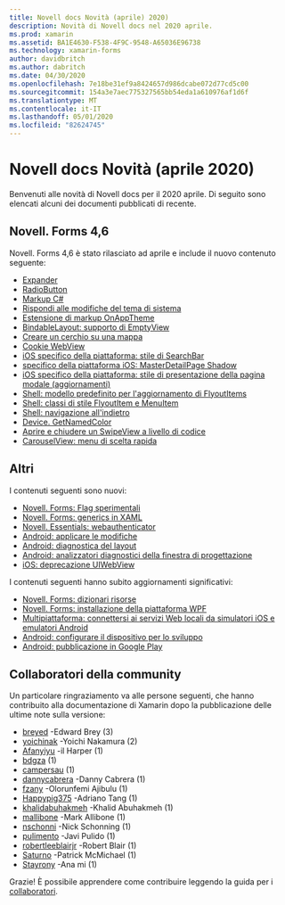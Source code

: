 ```yaml
---
title: Novell docs Novità (aprile) 2020)
description: Novità di Novell docs nel 2020 aprile.
ms.prod: xamarin
ms.assetid: BA1E4630-F538-4F9C-9548-A65036E96738
ms.technology: xamarin-forms
author: davidbritch
ms.author: dabritch
ms.date: 04/30/2020
ms.openlocfilehash: 7e18be31ef9a8424657d986dcabe072d77cd5c00
ms.sourcegitcommit: 154a3e7aec775327565bb54eda1a610976af1d6f
ms.translationtype: MT
ms.contentlocale: it-IT
ms.lasthandoff: 05/01/2020
ms.locfileid: "82624745"
---
```

# <a name="xamarin-docs-whats-new-april-2020"></a>Novell docs Novità (aprile 2020)

Benvenuti alle novità di Novell docs per il 2020 aprile. Di seguito sono elencati alcuni dei documenti pubblicati di recente.

## <a name="xamarinforms-46"></a>Novell. Forms 4,6

Novell. Forms 4,6 è stato rilasciato ad aprile e include il nuovo contenuto seguente:

- [Expander](~/xamarin-forms/user-interface/expander.md)
- [RadioButton](~/xamarin-forms/user-interface/radiobutton.md)
- [Markup C#](~/xamarin-forms/user-interface/csharp-markup.md)
- [Rispondi alle modifiche del tema di sistema](~/xamarin-forms/user-interface/theming/system-theme-changes.md)
- [Estensione di markup OnAppTheme](~/xamarin-forms/xaml/markup-extensions/consuming.md#onapptheme-markup-extension)
- [BindableLayout: supporto di EmptyView](~/xamarin-forms/user-interface/layouts/bindable-layouts.md)
- [Creare un cerchio su una mappa](~/xamarin-forms/user-interface/map/polygons.md#create-a-circle)
- [Cookie WebView](~/xamarin-forms/user-interface/webview.md#cookies)
- [iOS specifico della piattaforma: stile di SearchBar](~/xamarin-forms/platform/ios/searchbar-style.md)
- [specifico della piattaforma iOS: MasterDetailPage Shadow](~/xamarin-forms/platform/ios/masterdetailpage-shadow.md)
- [iOS specifico della piattaforma: stile di presentazione della pagina modale (aggiornamenti)](~/xamarin-forms/platform/ios/page-presentation-style.md)
- [Shell: modello predefinito per l'aggiornamento di FlyoutItems](~/xamarin-forms/app-fundamentals/shell/flyout.md#default-template-for-flyoutitems)
- [Shell: classi di stile FlyoutItem e MenuItem](~/xamarin-forms/app-fundamentals/shell/flyout.md#flyoutitem-and-menuitem-style-classes)
- [Shell: navigazione all'indietro](~/xamarin-forms/app-fundamentals/shell/navigation.md#backwards-navigation)
- [Device. GetNamedColor](~/xamarin-forms/platform/device.md#devicegetnamedcolor)
- [Aprire e chiudere un SwipeView a livello di codice](~/xamarin-forms/user-interface/swipeview.md#open-and-close-a-swipeview-programmatically)
- [CarouselView: menu di scelta rapida](~/xamarin-forms/user-interface/carouselview/populate-data.md#context-menus)

## <a name="other"></a>Altri

I contenuti seguenti sono nuovi:

- [Novell. Forms: Flag sperimentali](~/xamarin-forms/internals/experimental-flags.md)
- [Novell. Forms: generics in XAML](~/xamarin-forms/xaml/generics.md)
- [Novell. Essentials: webauthenticator](~/essentials/web-authenticator.md?context=xamarin%2Fxamarin-forms)
- [Android: applicare le modifiche](~/android/deploy-test/apply-changes.md)
- [Android: diagnostica del layout](~/android/user-interface/android-designer/diagnostics.md)
- [Android: analizzatori diagnostici della finestra di progettazione](~/android/user-interface/android-designer/diagnostic-analyzers.md)
- [iOS: deprecazione UIWebView](~/ios/user-interface/controls/webview.md#uiwebview-deprecation)

I contenuti seguenti hanno subito aggiornamenti significativi:

- [Novell. Forms: dizionari risorse](~/xamarin-forms/xaml/resource-dictionaries.md)
- [Novell. Forms: installazione della piattaforma WPF](~/xamarin-forms/platform/other/wpf.md)
- [Multipiattaforma: connettersi ai servizi Web locali da simulatori iOS e emulatori Android](~/cross-platform/deploy-test/connect-to-local-web-services.md)
- [Android: configurare il dispositivo per lo sviluppo](~/android/get-started/installation/set-up-device-for-development.md)
- [Android: pubblicazione in Google Play](~/android/deploy-test/publishing/publishing-to-google-play/index.md)

## <a name="community-contributors"></a>Collaboratori della community

Un particolare ringraziamento va alle persone seguenti, che hanno contribuito alla documentazione di Xamarin dopo la pubblicazione delle ultime note sulla versione:

- [breyed](https://github.com/breyed) -Edward Brey (3)
- [yoichinak](https://github.com/yoichinak) -Yoichi Nakamura (2)
- [Afanyiyu](https://github.com/Afanyiyu) -il Harper (1)
- [bdgza](https://github.com/bdgza) (1)
- [campersau](https://github.com/campersau) (1)
- [dannycabrera](https://github.com/dannycabrera) -Danny Cabrera (1)
- [fzany](https://github.com/fzany) -Olorunfemi Ajibulu (1)
- [Happypig375](https://github.com/Happypig375) -Adriano Tang (1)
- [khalidabuhakmeh](https://github.com/khalidabuhakmeh) -Khalid Abuhakmeh (1)
- [mallibone](https://github.com/mallibone) -Mark Allibone (1)
- [nschonni](https://github.com/nschonni) -Nick Schonning (1)
- [pulimento](https://github.com/pulimento) -Javi Pulido (1)
- [robertleeblairjr](https://github.com/robertleeblairjr) -Robert Blair (1)
- [Saturno](https://github.com/Saturn) -Patrick McMichael (1)
- [Stayrony](https://github.com/Stayrony) -Ana mi (1)

Grazie! È possibile apprendere come contribuire leggendo la guida per i [collaboratori](https://github.com/MicrosoftDocs/xamarin-docs/blob/live/CONTRIBUTING.md).
